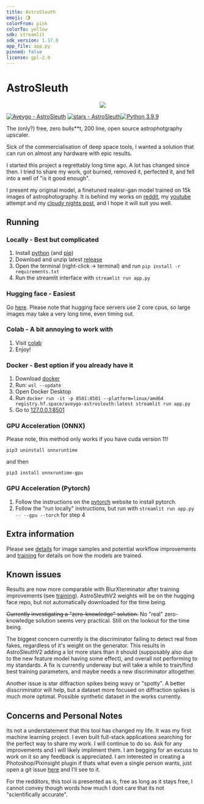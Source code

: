 ```yaml
---
title: AstroSleuth
emoji: 🌖
colorFrom: pink
colorTo: yellow
sdk: streamlit
sdk_version: 1.17.0
app_file: app.py
pinned: false
license: gpl-2.0
---
```


# AstroSleuth

<p align="center">
  <img src="https://media.githubusercontent.com/media/Aveygo/AstroSleuth/master/sample.png">
</p>

[![Aveygo - AstroSleuth](https://img.shields.io/static/v1?label=Aveygo&message=AstroSleuth&color=black&logo=github)](https://github.com/Aveygo/AstroSleuth "Go to GitHub repo")
[![stars - AstroSleuth](https://img.shields.io/github/stars/Aveygo/AstroSleuth?style=social)](https://github.com/Aveygo/AstroSleuth)[![Python 3.9.9](https://img.shields.io/badge/python-3.9.9-black.svg)](https://www.python.org/downloads/release/python-399/)

The (only?) free, zero bulls**t, 200 line, open source astrophotgraphy upscaler.

Sick of the commercialisation of deep space tools, I wanted a solution that can run on almost any hardware with epic results.

I started this project a regrettably long time ago. A lot has changed since then. I tried to share my work, got burned, removed it, perfected it, and fell into a well of "is it good enough".

I present my original model, a finetuned realesr-gan model trained on 15k images of astrophotography. It is behind my works on [reddit](https://www.reddit.com/user/CodingCoda), my [youtube](https://www.youtube.com/channel/UCHode4WV0hteze-ZDEG5atQ) attempt
and my [cloudy nights post](https://www.cloudynights.com/topic/816869-astrosleuth-image-denoiser-upscaler/), and I hope it will suit you well.

## Running

### Locally - Best but complicated
1. Install [python](https://www.python.org/downloads/) (and [pip](https://phoenixnap.com/kb/install-pip-windows))
2. Download and unzip latest [release](https://github.com/Aveygo/AstroSleuth/archive/refs/heads/master.zip)
3. Open the terminal (right-click -> terminal) and run ```pip install -r requirements.txt```
4. Run the streamlit interface with ```streamlit run app.py```

### Hugging face - Easiest
Go [here](https://huggingface.co/spaces/Aveygo/AstroSleuth). Please note that hugging face servers use 2 core cpus, so large images may take a very long time, even timing out.

### Colab - A bit annoying to work with
1. Visit [colab](https://colab.research.google.com/drive/1LxiNsnokF-6OmICSxWNvTeFEEZvRM2Lp?usp=sharing)
2. Enjoy!

### Docker - Best option if you already have it
1. Download [docker](https://www.docker.com/)
2. Run: ```wsl --update```
3. Open Docker Desktop
4. Run ```docker run -it -p 8501:8501 --platform=linux/amd64 registry.hf.space/aveygo-astrosleuth:latest streamlit run app.py```
5. Go to [127.0.0.1:8501](http://127.0.0.1:8501/)

### GPU Acceleration (ONNX)
Please note, this method only works if you have cuda version 11!

```pip3 uninstall onnxruntime```

and then

```pip3 install onnxruntime-gpu```

### GPU Acceleration (Pytorch)
1. Follow the instructions on the [pytorch](https://pytorch.org/get-started/locally/) website to install pytorch.
2. Follow the "run locally" instructions, but run with ```streamlit run app.py -- --gpu --torch``` for step 4

## Extra information

Please see [details](https://github.com/Aveygo/AstroSleuth/blob/master/results/details.md) for image samples and potential workflow improvements and [training](https://github.com/Aveygo/AstroSleuth/blob/master/training.md) for details on how the models are trained.

## Known issues

Results are now more comparable with BlurXterminator after training improvements (see [training](https://github.com/Aveygo/AstroSleuth/blob/master/training.md)). AstroSleuthV2 weights will be on the hugging face repo, but not automatically downloaded for the time being.

~~Currently investigating a "zero-knowledge" solution.~~
No "real" zero-knowledge solution seems very practical. Still on the lookout for the time being.

The biggest concern currently is the discriminator failing to detect real from fakes, regardless of it's weight on the generator. This results in AstroSleuthV2 adding a lot more stars than it should (supposably also due to the new feature model having some effect), and overall not performing to my standards. A fix is currently underway but will take a while to train/find best training parameters, and maybe needs a new discriminator altogether.

Another issue is star diffraction spikes being wavy or "spotty". A better disscriminator will help, but a dataset more focused on diffraction spikes is much more optimal. Possible synthetic dataset in the works currently.

## Concerns and Personal Notes

Its not a understatement that this tool has changed my life. It was my first machine learning project. I even built full-stack applications searching for the perfect way to share my work.
I will continue to do so. Ask for any improvements and I will likely impliment them. I am begging for an excuss to work on it so any feedback is appreciated. I am interested in creating a Photoshop/Pixinsight plugin if thats what even a single person wants, just open a git issue [here](https://github.com/Aveygo/AstroSleuth/issues) and I'll see to it.

For the redditors, this tool is presented as is, free as long as it stays free, I cannot convey though words how much I dont care that its not "scientifically accurate".

<!---If it wasnt for https://www.rc-astro.com/ I wouldnt have built up the effort though spite to go though redeveloping this project. "Does BlurXTerminator fabricate detail? No" is full of s**t, when I got s**t for being honest and saying my model does-->
<!--git push hf HEAD:main-->